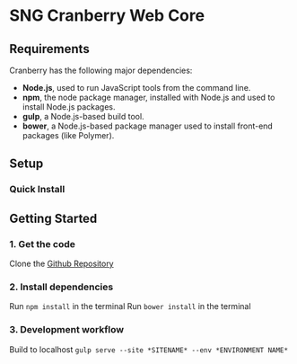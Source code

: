 # SNG Cranberry Web Core


## Requirements

Cranberry has the following major dependencies:

* **Node.js**, used to run JavaScript tools from the command line.
* **npm**, the node package manager, installed with Node.js and used to install Node.js packages.
* **gulp**, a Node.js-based build tool.
* **bower**, a Node.js-based package manager used to install front-end packages (like Polymer).

## Setup

### Quick Install

## Getting Started

### 1. Get the code
Clone the [Github Repository](https://github.com/seiops/cranberry)

### 2. Install dependencies
Run `npm install` in the terminal
Run `bower install` in the terminal

### 3. Development workflow
Build to localhost `gulp serve --site *SITENAME* --env *ENVIRONMENT NAME*`


